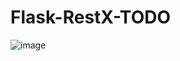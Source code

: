 # Flask-RestX-TODO
![image](https://github.com/dev-jaswanthraj/Flask-RestX-TODO/assets/64518811/71e20f8e-f941-4187-8d09-72ecb67a82b7)
